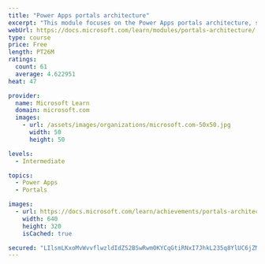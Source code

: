 ```yaml
---
title: "Power Apps portals architecture"
excerpt: "This module focuses on the Power Apps portals architecture, such as how the various components work together to build a portal. Additionally, it explains how the components are installed and come to together in a working portal. The module also describes the maker and configuration tools that you can use to build and customize Power Apps portals."
webUrl: https://docs.microsoft.com/learn/modules/portals-architecture/
type: course
price: Free
length: PT26M
ratings:
  count: 61
  average: 4.622951
heat: 47

provider:
  name: Microsoft Learn
  domain: microsoft.com
  images:
    - url: /assets/images/organizations/microsoft.com-50x50.jpg
      width: 50
      height: 50

levels:
  - Intermediate

topics:
  - Power Apps
  - Portals

images:
  - url: https://docs.microsoft.com/learn/achievements/portals-architecture-social.png
    width: 640
    height: 320
    isCached: true

secured: "LIlsmLKxoMvWvvflwzldIdZS2BSwRwm0KYCqGtiRNxI7JhkL235q8YlUC6jZMsJyCWAod5b1YeUkAFWDIJdhjhaelmw+yxTqQlBSud/F4DE3+56AI1T4wBYinLbNxG1yFeENosyFGz7r7wuw9C6IXvFyY+24vcubH1OIZDm5zaSSmsL97GwW17Dr3PC/qaYxo8pzuAzVxUr7R1hNKjia+mv0MBP8Dj2/oZNevAAXnd/Jx6r27QQd+MFICqY4eKCwib+twUDesifrURfSBdZnl9BCs3yftftSruR+gJS/P2qUkDN+GtFs2gK2wlROs0w6P2HXAh7J6WQ5wGGACjqqNzQOBws2/YbFyVbnLqm9xNFE3UDYPMJ1nSds5LU7xcNbz4lzsis95jO/LOv29ApIALd1/HOmjtfcbPyv287hhq0=;f9EAK0foqQLU1QBq0IpICA=="
---
```


